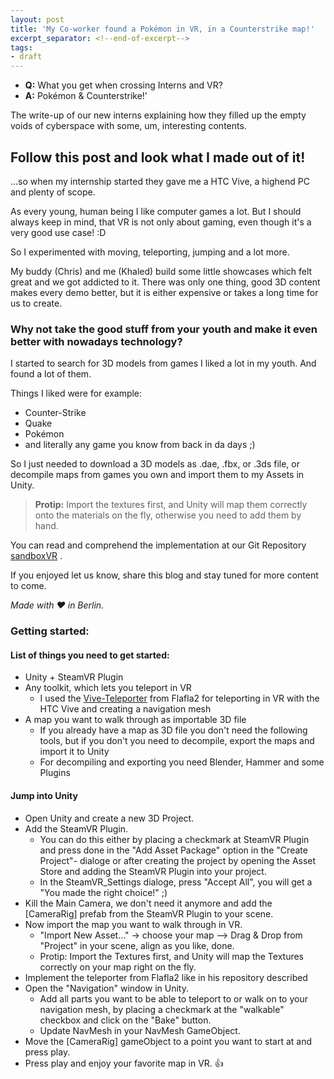 ```yaml
---
layout: post
title: 'My Co-worker found a Pokémon in VR, in a Counterstrike map!'
excerpt_separator: <!--end-of-excerpt-->
tags:
- draft
---
```

- **Q:** What you get when crossing Interns and VR?
- **A:** Pokémon & Counterstrike!'

The write-up of our new interns explaining how they filled up the empty voids
of cyberspace with some, um, interesting contents.
<!--end-of-excerpt-->

## Follow this post and look what I made out of it!

...so when my internship started they gave me a HTC Vive, a highend PC and plenty of scope.

As every young, human being I like computer games a lot. But I should always keep in mind, that VR is not only about gaming, even though it's a very good use case! :D

So I experimented with moving, teleporting, jumping and a lot more.

My buddy (Chris) and me (Khaled) build some little showcases which felt great and we got addicted to it. 
There was only one thing, good 3D content makes every demo better, but it is either expensive or takes a long time for us to create.

### Why not take the good stuff from your youth and make it even better with nowadays technology?

I started to search for 3D models from games I liked a lot in my youth. And found a lot of them.

Things I liked were for example:
* Counter-Strike
* Quake
* Pokémon
* and literally any game you know from back in da days ;)

So I just needed to download a 3D models as .dae, .fbx, or .3ds file, or decompile maps from games you own and import them to my Assets in Unity.
    
> **Protip:** Import the textures first, and Unity will map them correctly onto the materials on the fly, otherwise you need to add them by hand.

You can read and comprehend the implementation at our Git Repository [sandboxVR](https://github.com/artcom/sandboxVR) .

If you enjoyed let us know, share this blog and stay tuned for more content to come.


_Made with :heart: in Berlin._

### Getting started:

#### List of things you need to get started:

 * Unity + SteamVR Plugin
 * Any toolkit, which lets you teleport in VR
    * I used the [Vive-Teleporter](https://github.com/Flafla2/Vive-Teleporter) from Flafla2 for teleporting in VR with the HTC Vive and creating a navigation mesh
 * A map you want to walk through as importable 3D file
    * If you already have a map as 3D file you don't need the following tools, but if you don't you need to decompile, export the maps and import it to Unity
    * For decompiling and exporting you need Blender, Hammer and some Plugins

#### Jump into Unity

* Open Unity and create a new 3D Project.
* Add the SteamVR Plugin.
    * You can do this either by placing a checkmark at SteamVR Plugin and press done in the "Add Asset Package" option in the "Create Project"- dialoge or after creating the project by opening the Asset Store and adding the SteamVR Plugin into your project.
    * In the SteamVR_Settings dialoge, press "Accept All", you will get a "You made the right choice!" ;)
* Kill the Main Camera, we don't need it anymore and add the [CameraRig] prefab from the SteamVR Plugin to your scene.
* Now import the map you want to walk through in VR.
    * "Import New Asset..." -> choose your map --> Drag & Drop from "Project" in your scene, align as you like, done.
    * Protip: Import the Textures first, and Unity will map the Textures correctly on your map right on the fly.
* Implement the teleporter from Flafla2 like in his repository described
* Open the "Navigation" window in Unity.
    * Add all parts you want to be able to teleport to or walk on to your navigation mesh, by placing a checkmark at the "walkable" checkbox and click on the "Bake" button.
    * Update NavMesh in your NavMesh GameObject.
* Move the [CameraRig] gameObject to a point you want to start at and press play.
* Press play and enjoy your favorite map in VR. :+1:

